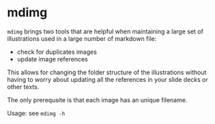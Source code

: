 # mdimg


`mdimg` brings two tools that are helpful when maintaining a large set of illustrations used in a large number of markdown file: 

* check for duplicates images
* update image references 

This allows for changing the folder structure of the illustrations without having to worry about updating all the references in your slide decks or other texts. 

The only prerequsite is that each image has an unique filename.

Usage: see `mdimg -h`



